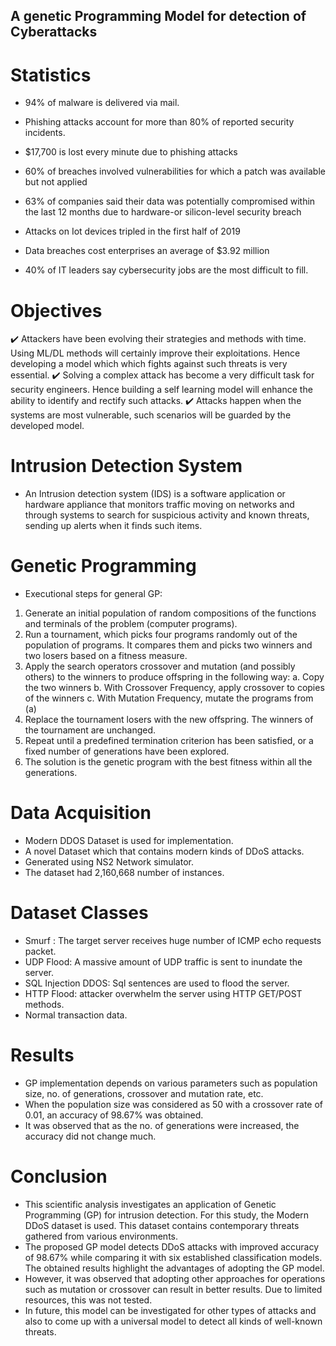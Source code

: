## A genetic Programming Model for detection of Cyberattacks

# Statistics

- 94% of malware is delivered via mail.

- Phishing attacks account for more than 80% of reported security
incidents.

- $17,700 is lost every minute due to phishing attacks
- 60% of breaches involved vulnerabilities for which a patch was available
but not applied
- 63% of companies said their data was potentially compromised within
the last 12 months due to hardware-or silicon-level security breach
- Attacks on Iot devices tripled in the first half of 2019
- Data breaches cost enterprises an average of $3.92 million
- 40% of IT leaders say cybersecurity jobs are the most difficult to fill.

# Objectives

✔️ Attackers have been evolving their strategies and methods with time. Using ML/DL methods will certainly improve their exploitations. Hence developing a model which which fights against such threats is very essential.
✔️ Solving a complex attack has become a very difficult task for security engineers. Hence building a self learning model will enhance the ability to identify and rectify such attacks.
✔️ Attacks happen when the systems are most vulnerable, such scenarios will be guarded by the developed model.

# Intrusion Detection System

- An Intrusion detection system (IDS) is a software application or hardware appliance that monitors traffic moving on networks and through systems to search for suspicious activity and known threats, sending up alerts when it finds such items.

# Genetic Programming

- Executional steps for general GP:

1. Generate an initial population of random compositions of the functions and terminals of the problem
(computer programs).
2. Run a tournament, which picks four programs randomly out of the population of programs. It compares them and picks two winners and two losers based on a fitness measure.
3. Apply the search operators crossover and mutation (and possibly others) to the winners to produce offspring in the following way:
a. Copy the two winners
b. With Crossover Frequency, apply crossover to copies of the winners c. With Mutation Frequency, mutate the programs from (a)
4. Replace the tournament losers with the new offspring. The winners of the tournament are unchanged.
5. Repeat until a predefined termination criterion has been satisfied, or a fixed number of generations have been explored.
6. The solution is the genetic program with the best fitness within all the generations.

# Data Acquisition

- Modern DDOS Dataset is used for implementation.
- A novel Dataset which that contains modern kinds of DDoS attacks.
- Generated using NS2 Network simulator.
- The dataset had 2,160,668 number of instances.

# Dataset Classes

- Smurf : The target server receives huge number of ICMP echo requests packet.
- UDP Flood: A massive amount of UDP traffic is sent to inundate the server.
- SQL Injection DDOS: Sql sentences are used to flood the server.
- HTTP Flood: attacker overwhelm the server using HTTP GET/POST methods.
- Normal transaction data.

# Results

- GP implementation depends on various parameters such as population size, no. of generations, crossover and mutation rate, etc.
- When the population size was considered as 50 with a crossover rate of 0.01, an accuracy of 98.67% was obtained.
- It was observed that as the no. of generations were increased, the accuracy did not change much.

# Conclusion

- This scientific analysis investigates an application of Genetic Programming (GP) for intrusion detection. For this study, the Modern DDoS dataset is used. This dataset contains contemporary threats gathered from various environments.
- The proposed GP model detects DDoS attacks with improved accuracy of 98.67% while comparing it with six established classification models. The obtained results highlight the advantages of adopting the GP model.
- However, it was observed that adopting other approaches for operations such as mutation or crossover can result in better results. Due to limited resources, this was not tested.
- In future, this model can be investigated for other types of attacks and also to come up with a universal model to detect all kinds of well-known threats.